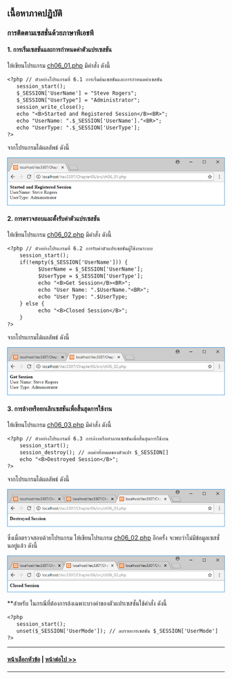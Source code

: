## เนื้อหาภาคปฏิบัติ
### การติดตามเซสชั่นด้วยภาษาพีเอชพี
#### 1. การเริ่มเซสชันและการกำหนดค่าตัวแปรเซสชัน

ให้เขียนโปรแกรม [ch06_01.php](src/ch06_01.php) มีคำสั่ง ดังนี้

```
<?php // ตัวอย่างโปรแกรมที่ 6.1 การเริ่มต้นเซสชันและการกำหนดค่าเซสชัน
   session_start();
   $_SESSION['UserName'] = "Steve Rogers";
   $_SESSION["UserType"] = "Administrator";
   session_write_close();
   echo "<B>Started and Registered Session</B><BR>";
   echo "UserName: ".$_SESSION['UserName']."<BR>";
   echo "UserType: ".$_SESSION['UserType'];
?>
```

จากโปรแกรมได้ผลลัพธ์ ดังนี้

<img src=output/ch06_01.png>

#### 2. การตรวจสอบและตั้งรับค่าตัวแปรเซสชัน

ให้เขียนโปรแกรม [ch06_02.php](src/ch06_02.php) มีคำสั่ง ดังนี้

```
<?php // ตัวอย่างโปรแกรมที่ 6.2 การรับค่าตัวแปรเซสชันผู้ใช้งานระบบ
    session_start();
    if(!empty($_SESSION['UserName'])) {
          $UserName = $_SESSION['UserName'];
          $UserType = $_SESSION['UserType'];
          echo "<B>Get Session</B><BR>";
          echo "User Name: ".$UserName."<BR>";
          echo "User Type: ".$UserType;
    } else {
          echo "<B>Closed Session</B>";
    }
?>
```

จากโปรแกรมได้ผลลัพธ์ ดังนี้

<img src=output/ch06_02.png>

#### 3. การล้างหรือยกเลิกเซสชันเพื่อสิ้นสุดการใช้งาน

ให้เขียนโปรแกรม [ch06_03.php](src/ch06_03.php) มีคำสั่ง ดังนี้

```
<?php // ตัวอย่างโปรแกรมที่ 6.3 การล้างหรือทำลายเซสชันเพื่อสิ้นสุดการใช้งาน
    session_start();
    session_destroy(); // ลบค่าทั้งหมดของตัวแปร $_SESSION[] 
    echo "<B>Destroyed Session</B>";
?>
```

จากโปรแกรมได้ผลลัพธ์ ดังนี้

<img src=output/ch06_03.png>

ซึ่งเมื่อตรวจสอบด้วยโปรแกรม ให้เขียนโปรแกรม [ch06_02.php](src/ch06_02.php) อีกครั้ง จะพบว่าไม่มีข้อมูลเซสซั่นอยู่แล้ว ดังนี้

<img src=output/ch06_03_1.png>


**สำหรับ ในกรณีที่ต้องการล้งเฉพาะบางค่าของตัวแปรเซสซั่นใช้คำสั่ง ดังนี้


```
<?php
   session_start();
   unset($_SESSION['UserMode']); // ลบรายการเซสชัน $_SESSION['UserMode']
?>
```

---
#### [หน้าเลือกหัวข้อ](README.md) | [หน้าต่อไป >>](0602.md)
---